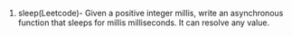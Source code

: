 1. sleep(Leetcode)- Given a positive integer millis, write an asynchronous function that sleeps for millis milliseconds. It can resolve any value.
